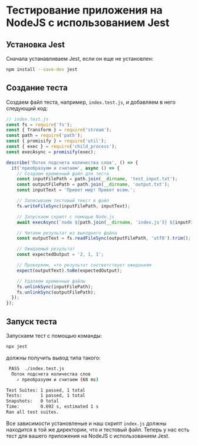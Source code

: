 # Тестирование приложения на NodeJS с использованием Jest

## Установка Jest

Сначала устанавливаем Jest, если он еще не установлен:

```bash
npm install --save-dev jest
```

## Создание теста

Создаем файл теста, например, `index.test.js`, и добавляем в него следующий код:

```javascript
// index.test.js
const fs = require('fs');
const { Transform } = require('stream');
const path = require('path');
const { promisify } = require('util');
const { exec } = require('child_process');
const execAsync = promisify(exec);

describe('Поток подсчета количества слов', () => {
  it('преобразуем и считаем', async () => {
    // Создаем временный файл для теста
    const inputFilePath = path.join(__dirname, 'test_input.txt');
    const outputFilePath = path.join(__dirname, 'output.txt');
    const inputText = 'Привет мир! Привет всем.';

    // Записываем тестовый текст в файл
    fs.writeFileSync(inputFilePath, inputText);

    // Запускаем скрипт с помощью Node.js
    await execAsync(`node ${path.join(__dirname, 'index.js')} ${inputFilePath}`);

    // Читаем результат из выходного файла
    const outputText = fs.readFileSync(outputFilePath, 'utf8').trim();

    // Ожидаемый результат
    const expectedOutput = '2, 1, 1';

    // Проверяем, что результат соответствует ожиданиям
    expect(outputText).toBe(expectedOutput);

    // Удаляем временные файлы
    fs.unlinkSync(inputFilePath);
    fs.unlinkSync(outputFilePath);
  });
});
```

## Запуск  теста

Запускаем тест с помощью команды:

```bash
npx jest
```
должны получить вывод типа такого:
```bash
 PASS  ./index.test.js
  Поток подсчета количества слов
    ✓ преобразуем и считаем (68 ms)

Test Suites: 1 passed, 1 total
Tests:       1 passed, 1 total
Snapshots:   0 total
Time:        0.692 s, estimated 1 s
Ran all test suites.
```

Все зависимости установленые и наш скрипт `index.js` должны находится в той же директории, что и тестовый файл.
Теперь у нас есть тест для вашего приложения на NodeJS с использованием Jest.

